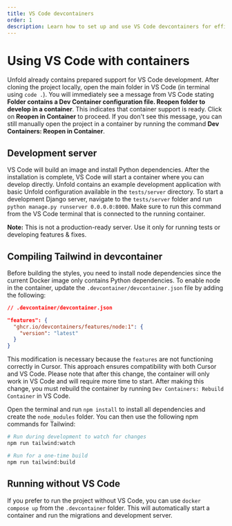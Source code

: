```yaml
---
title: VS Code devcontainers
order: 1
description: Learn how to set up and use VS Code devcontainers for efficient Unfold theme development, including Tailwind compilation and development server configuration.
---
```


# Using VS Code with containers

Unfold already contains prepared support for VS Code development. After cloning the project locally, open the main folder in VS Code (in terminal using `code .`). You will immediately see a message from VS Code stating **Folder contains a Dev Container configuration file. Reopen folder to develop in a container**. This indicates that container support is ready. Click on **Reopen in Container** to proceed. If you don't see this message, you can still manually open the project in a container by running the command **Dev Containers: Reopen in Container**.

## Development server

VS Code will build an image and install Python dependencies. After the installation is complete, VS Code will start a container where you can develop directly. Unfold contains an example development application with basic Unfold configuration available in the `tests/server` directory. To start a development Django server, navigate to the `tests/server` folder and run `python manage.py runserver 0.0.0.0:8000`. Make sure to run this command from the VS Code terminal that is connected to the running container.

**Note:** This is not a production-ready server. Use it only for running tests or developing features & fixes.

## Compiling Tailwind in devcontainer

Before building the styles, you need to install node dependencies since the current Docker image only contains Python dependencies. To enable node in the container, update the `.devcontainer/devcontainer.json` file by adding the following:

```json
// .devcontainer/devcontainer.json

"features": {
  "ghcr.io/devcontainers/features/node:1": {
    "version": "latest"
  }
}
```

This modification is necessary because the `features` are not functioning correctly in Cursor. This approach ensures compatibility with both Cursor and VS Code. Please note that after this change, the container will only work in VS Code and will require more time to start. After making this change, you must rebuild the container by running `Dev Containers: Rebuild Container` in VS Code.

Open the terminal and run `npm install` to install all dependencies and create the `node_modules` folder. You can then use the following npm commands for Tailwind:

```bash
# Run during development to watch for changes
npm run tailwind:watch

# Run for a one-time build
npm run tailwind:build
```

## Running without VS Code

If you prefer to run the project without VS Code, you can use `docker compose up` from the `.devcontainer` folder. This will automatically start a container and run the migrations and development server.
